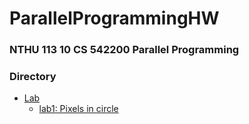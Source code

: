 # ParallelProgrammingHW

### NTHU 113 10 CS 542200 Parallel Programming

### Directory

- [Lab](./Lab/)
    - [lab1: Pixels in circle](./Lab/lab1/)